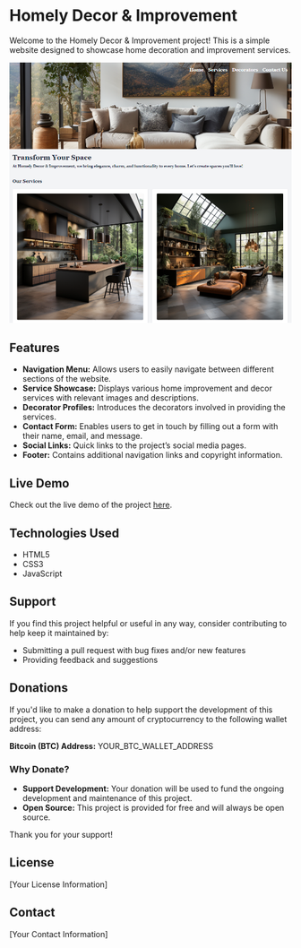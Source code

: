 # Homely Decor & Improvement

Welcome to the Homely Decor & Improvement project! This is a simple website designed to showcase home decoration and improvement services. 

![Screenshot of the Website](https://github.com/WebDevVenus/home-decoration/blob/main/images/webpage.png?raw=true)

## Features

- **Navigation Menu:** Allows users to easily navigate between different sections of the website.
- **Service Showcase:** Displays various home improvement and decor services with relevant images and descriptions.
- **Decorator Profiles:** Introduces the decorators involved in providing the services.
- **Contact Form:** Enables users to get in touch by filling out a form with their name, email, and message.
- **Social Links:** Quick links to the project’s social media pages.
- **Footer:** Contains additional navigation links and copyright information.

## Live Demo

Check out the live demo of the project [here](https://webdevvenus.github.io/home-decoration/).

## Technologies Used

- HTML5
- CSS3
- JavaScript

## Support

If you find this project helpful or useful in any way, consider contributing to help keep it maintained by:

- Submitting a pull request with bug fixes and/or new features
- Providing feedback and suggestions

## Donations

If you'd like to make a donation to help support the development of this project, you can send any amount of cryptocurrency to the following wallet address:

**Bitcoin (BTC) Address:** YOUR_BTC_WALLET_ADDRESS

### Why Donate?

- **Support Development:** Your donation will be used to fund the ongoing development and maintenance of this project.
- **Open Source:** This project is provided for free and will always be open source.

Thank you for your support!

## License

[Your License Information]

## Contact

[Your Contact Information]


